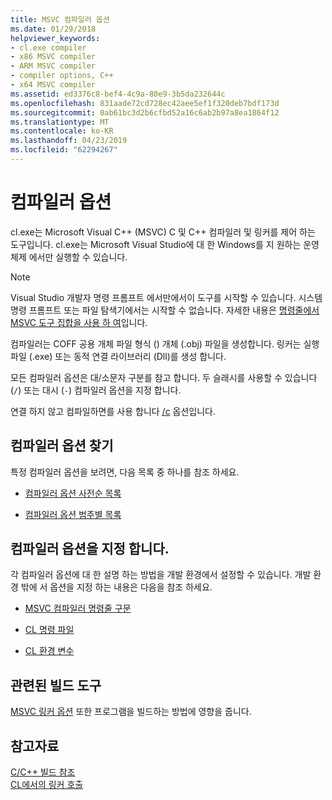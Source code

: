 ```yaml
---
title: MSVC 컴파일러 옵션
ms.date: 01/29/2018
helpviewer_keywords:
- cl.exe compiler
- x86 MSVC compiler
- ARM MSVC compiler
- compiler options, C++
- x64 MSVC compiler
ms.assetid: ed3376c8-bef4-4c9a-80e9-3b5da232644c
ms.openlocfilehash: 831aade72cd728ec42aee5ef1f320deb7bdf173d
ms.sourcegitcommit: 0ab61bc3d2b6cfbd52a16c6ab2b97a8ea1864f12
ms.translationtype: MT
ms.contentlocale: ko-KR
ms.lasthandoff: 04/23/2019
ms.locfileid: "62294267"
---
```

# <a name="compiler-options"></a>컴파일러 옵션

cl.exe는 Microsoft Visual C++ (MSVC) C 및 C++ 컴파일러 및 링커를 제어 하는 도구입니다. cl.exe는 Microsoft Visual Studio에 대 한 Windows를 지 원하는 운영 체제 에서만 실행할 수 있습니다.

> [!NOTE]
> Visual Studio 개발자 명령 프롬프트 에서만에서이 도구를 시작할 수 있습니다. 시스템 명령 프롬프트 또는 파일 탐색기에서는 시작할 수 없습니다. 자세한 내용은 [명령줄에서 MSVC 도구 집합을 사용 하 여](../building-on-the-command-line.md)입니다.

컴파일러는 COFF 공용 개체 파일 형식 () 개체 (.obj) 파일을 생성합니다. 링커는 실행 파일 (.exe) 또는 동적 연결 라이브러리 (Dll)를 생성 합니다.

모든 컴파일러 옵션은 대/소문자 구분를 참고 합니다. 두 슬래시를 사용할 수 있습니다 (`/`) 또는 대시 (`-`) 컴파일러 옵션을 지정 합니다.

연결 하지 않고 컴파일하면를 사용 합니다 [/c](c-compile-without-linking.md) 옵션입니다.

## <a name="find-a-compiler-option"></a>컴파일러 옵션 찾기

특정 컴파일러 옵션을 보려면, 다음 목록 중 하나를 참조 하세요.

- [컴파일러 옵션 사전순 목록](compiler-options-listed-alphabetically.md)

- [컴파일러 옵션 범주별 목록](compiler-options-listed-by-category.md)

## <a name="specify-compiler-options"></a>컴파일러 옵션을 지정 합니다.

각 컴파일러 옵션에 대 한 설명 하는 방법을 개발 환경에서 설정할 수 있습니다. 개발 환경 밖에 서 옵션을 지정 하는 내용은 다음을 참조 하세요.

- [MSVC 컴파일러 명령줄 구문](compiler-command-line-syntax.md)

- [CL 명령 파일](cl-command-files.md)

- [CL 환경 변수](cl-environment-variables.md)

## <a name="related-build-tools"></a>관련된 빌드 도구

[MSVC 링커 옵션](linker-options.md) 또한 프로그램을 빌드하는 방법에 영향을 줍니다.

## <a name="see-also"></a>참고자료

[C/C++ 빌드 참조](c-cpp-building-reference.md)<br/>
[CL에서의 링커 호출](cl-invokes-the-linker.md)
